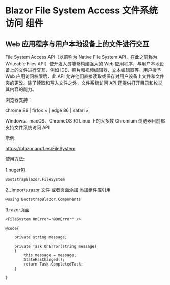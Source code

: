 # Blazor File System Access 文件系统访问 组件 

## Web 应用程序与用户本地设备上的文件进行交互

File System Access API（以前称为 Native File System API，在此之前称为 Writeable Files API）使开发人员能够构建强大的 Web 应用程序，与用户本地设备上的文件进行交互，例如 IDE、照片和视频编辑器、文本编辑器等。用户授予 Web 应用访问权限后，此 API 允许他们直接读取或保存对用户设备上文件和文件夹的更改。除了读取和写入文件之外，文件系统访问 API 还提供打开目录和枚举其内容的能力。

浏览器支持：

chrome 86 | firfox × | edge 86 | safari ×

Windows、macOS、ChromeOS 和 Linux 上的大多数 Chromium 浏览器目前都支持文件系统访问 API

示例:

https://blazor.app1.es/FileSystem

使用方法:

1.nuget包

```BootstrapBlazor.FileSystem```

2._Imports.razor 文件 或者页面添加 添加组件库引用

```@using BootstrapBlazor.Components```


3.razor页面
```
<FileSystem OnError="@OnError" />

```
```
@code{

    private string message;

    private Task OnError(string message)
    {
        this.message = message;
        StateHasChanged();
        return Task.CompletedTask;
    }

} 
```